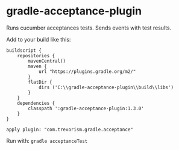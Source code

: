 # gradle-acceptance-plugin

Runs cucumber acceptances tests. Sends events with test results.

Add to your build like this:
```
buildscript {
	repositories {
        mavenCentral()
        maven {
            url "https://plugins.gradle.org/m2/"
        }
        flatDir {
            dirs ('C:\\gradle-acceptance-plugin\\build\\libs')
        }
    }
	dependencies {
        classpath ':gradle-acceptance-plugin:1.3.0'
    }
}

apply plugin: "com.trevorism.gradle.acceptance"
```

Run with:
`gradle acceptanceTest`